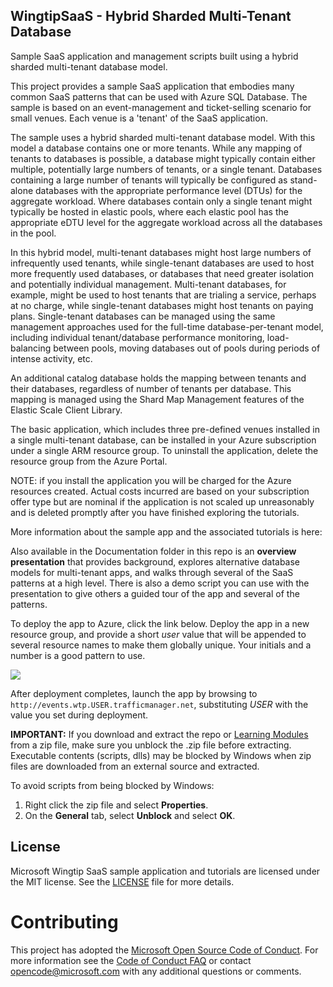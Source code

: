 ## WingtipSaaS - Hybrid Sharded Multi-Tenant Database
Sample SaaS application and management scripts built using a hybrid sharded multi-tenant database model. 

This project provides a sample SaaS application that embodies many common SaaS patterns that can be used with Azure SQL Database.  The sample is based on an event-management and ticket-selling scenario for small venues.  Each venue is a 'tenant' of the SaaS application.  

The sample uses a hybrid sharded multi-tenant database model.  With this model a database contains one or more tenants.  While any mapping of tenants to databases is possible, a database might typically contain either multiple, potentially large numbers of tenants, or a single tenant.  Databases containing a large number of tenants will typically be configured as stand-alone databases with the appropriate performance level (DTUs) for the aggregate workload.  Where databases contain only a single tenant might typically be hosted in elastic pools, where each elastic pool has the appropriate eDTU level for the aggregate workload across all the databases in the pool. 

In this hybrid model, multi-tenant databases might host large numbers of infrequently used tenants, while single-tenant databases are used to host more frequently used databases, or databases that need greater isolation and potentially individual management.  Multi-tenant databases, for example, might be used to host tenants that are trialing a service, perhaps at no charge, while single-tenant databases might host tenants on paying plans.  Single-tenant databases can be managed using the same management approaches used for the full-time database-per-tenant model, including individual tenant/database performance monitoring, load-balancing between pools, moving databases out of pools during periods of intense activity, etc.  

An additional catalog database holds the mapping between tenants and their databases, regardless of number of tenants per database.  This mapping is managed using the Shard Map Management features of the Elastic Scale Client Library.  

The basic application, which includes three pre-defined venues installed in a single multi-tenant database, can be installed in your Azure subscription under a single ARM resource group.  To uninstall the application, delete the resource group from the Azure Portal. 

NOTE: if you install the application you will be charged for the Azure resources created.  Actual costs incurred are based on your subscription offer type but are nominal if the application is not scaled up unreasonably and is deleted promptly after you have finished exploring the tutorials.

More information about the sample app and the associated tutorials is here: <TBD> 

Also available in the Documentation folder in this repo is an **overview presentation** that provides background, explores alternative database models for multi-tenant apps, and walks through several of the SaaS patterns at a high level. There is also a demo script you can use with the presentation to give others a guided tour of the app and several of the patterns.

To deploy the app to Azure, click the link below.  Deploy the app in a new resource group, and provide a short *user* value that will be appended to several resource names to make them globally unique.  Your initials and a number is a good pattern to use.


<a href="http://aka.ms/deploywtp-mtapp" target="_blank">
    <img src="http://azuredeploy.net/deploybutton.png"/>
</a>


After deployment completes, launch the app by browsing to ```http://events.wtp.USER.trafficmanager.net```, substituting *USER* with the value you set during deployment. 

**IMPORTANT:** If you download and extract the repo or [Learning Modules](https://github.com/Microsoft/WingtipSaaS/tree/master/Learning%20Modules) from a zip file, make sure you unblock the .zip file before extracting. Executable contents (scripts, dlls) may be blocked by Windows when zip files are downloaded from an external source and extracted.

To avoid scripts from being blocked by Windows:

1. Right click the zip file and select **Properties**.
1. On the **General** tab, select **Unblock** and select **OK**.


## License
Microsoft Wingtip SaaS sample application and tutorials are licensed under the MIT license. See the [LICENSE](https://github.com/Microsoft/WingtipSaaS/blob/master/license) file for more details.

# Contributing

This project has adopted the [Microsoft Open Source Code of Conduct](https://opensource.microsoft.com/codeofconduct/). For more information see the [Code of Conduct FAQ](https://opensource.microsoft.com/codeofconduct/faq/) or contact [opencode@microsoft.com](mailto:opencode@microsoft.com) with any additional questions or comments.
